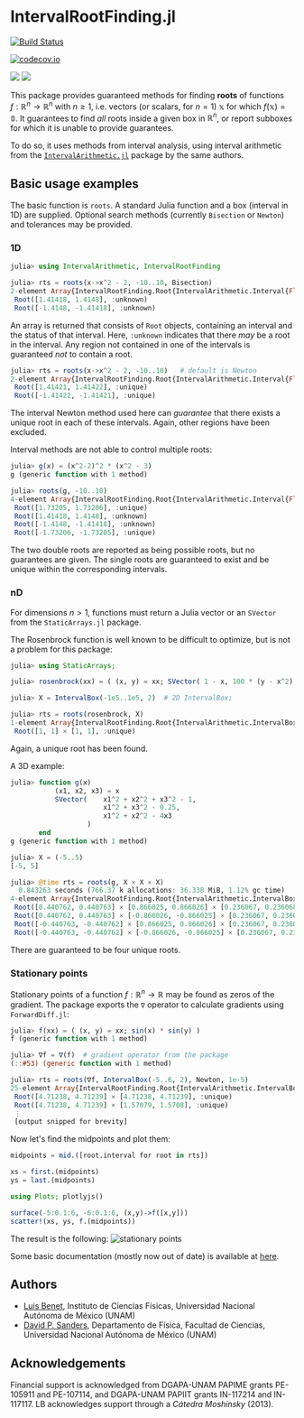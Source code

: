# IntervalRootFinding.jl

[![Build Status](https://travis-ci.org/JuliaIntervals/IntervalRootFinding.jl.svg?branch=master)](https://travis-ci.org/JuliaIntervals/IntervalRootFinding.jl)

[![codecov.io](http://codecov.io/github/JuliaIntervals/IntervalRootFinding/coverage.svg?branch=master)](http://codecov.io/github/JuliaIntervals/IntervalRootFinding.jl?branch=master)

[![](https://img.shields.io/badge/docs-stable-blue.svg)](https://JuliaIntervals.github.io/IntervalRootFinding.jl/stable)
[![](https://img.shields.io/badge/docs-latest-blue.svg)](https://JuliaIntervals.github.io/IntervalRootFinding.jl/latest)

This package provides guaranteed methods for finding **roots** of functions $f: \mathbb{R}^n \to \mathbb{R}^n$ with $n \ge 1$, i.e. vectors (or scalars, for $n=1$) $\mathbb{x}$ for which $f(\mathbb{x}) = \mathbb{0}$. It guarantees to find *all* roots inside a given box in $\mathbb{R}^n$, or report subboxes for which it is unable to provide guarantees.

To do so, it uses methods from interval analysis, using interval arithmetic from the [`IntervalArithmetic.jl`](https://github.com/JuliaIntervals/IntervalArithmetic.jl) package by the same authors.


## Basic usage examples

The basic function is `roots`. A standard Julia function and a box (interval in 1D) are supplied. Optional search methods (currently `Bisection` or `Newton`) and tolerances may be provided.

### 1D

```jl
julia> using IntervalArithmetic, IntervalRootFinding

julia> rts = roots(x->x^2 - 2, -10..10, Bisection)
2-element Array{IntervalRootFinding.Root{IntervalArithmetic.Interval{Float64}},1}:
 Root([1.41418, 1.4148], :unknown)
 Root([-1.4148, -1.41418], :unknown)
```
An array is returned that consists of `Root` objects, containing an interval and the status of that interval. Here, `:unknown` indicates that there *may* be a root in the interval. Any region not contained in one of the intervals is guaranteed *not* to contain a root.

```jl
julia> rts = roots(x->x^2 - 2, -10..10)   # default is Newton
2-element Array{IntervalRootFinding.Root{IntervalArithmetic.Interval{Float64}},1}:
 Root([1.41421, 1.41422], :unique)
 Root([-1.41422, -1.41421], :unique)
```

The interval Newton method used here can *guarantee* that there exists a unique root in each of these intervals. Again, other regions have been excluded.

Interval methods are not able to control multiple roots:

```jl
julia> g(x) = (x^2-2)^2 * (x^2 - 3)
g (generic function with 1 method)

julia> roots(g, -10..10)
4-element Array{IntervalRootFinding.Root{IntervalArithmetic.Interval{Float64}},1}:
 Root([1.73205, 1.73206], :unique)
 Root([1.41418, 1.4148], :unknown)
 Root([-1.4148, -1.41418], :unknown)
 Root([-1.73206, -1.73205], :unique)
 ```

 The two double roots are reported as being possible roots, but no guarantees are given. The single roots are guaranteed to exist and be unique within the corresponding intervals.


### nD

For dimensions $n>1$, functions must return a Julia vector or an `SVector` from the `StaticArrays.jl` package.

The Rosenbrock function is well known to be difficult to optimize, but is not a problem for this package:

```jl
julia> using StaticArrays;

julia> rosenbrock(xx) = ( (x, y) = xx; SVector( 1 - x, 100 * (y - x^2) ) );

julia> X = IntervalBox(-1e5..1e5, 2)  # 2D IntervalBox;

julia> rts = roots(rosenbrock, X)
1-element Array{IntervalRootFinding.Root{IntervalArithmetic.IntervalBox{2,Float64}},1}:
 Root([1, 1] × [1, 1], :unique)
 ```

 Again, a unique root has been found.


A 3D example:
```jl
julia> function g(x)
           (x1, x2, x3) = x
           SVector(    x1^2 + x2^2 + x3^2 - 1,
                       x1^2 + x3^2 - 0.25,
                       x1^2 + x2^2 - 4x3
                   )
       end
g (generic function with 1 method)

julia> X = (-5..5)
[-5, 5]

julia> @time rts = roots(g, X × X × X)
  0.843263 seconds (766.37 k allocations: 36.338 MiB, 1.12% gc time)
4-element Array{IntervalRootFinding.Root{IntervalArithmetic.IntervalBox{3,Float64}},1}:
 Root([0.440762, 0.440763] × [0.866025, 0.866026] × [0.236067, 0.236068], :unique)
 Root([0.440762, 0.440763] × [-0.866026, -0.866025] × [0.236067, 0.236068], :unique)
 Root([-0.440763, -0.440762] × [0.866025, 0.866026] × [0.236067, 0.236068], :unique)
 Root([-0.440763, -0.440762] × [-0.866026, -0.866025] × [0.236067, 0.236068], :unique)
 ```

 There are guaranteed to be four unique roots.

### Stationary points

Stationary points of a function $f:\mathbb{R}^n \to \mathbb{R}$ may be found as zeros of the gradient.
The package exports the `∇` operator to calculate gradients using `ForwardDiff.jl`:

```jl
julia> f(xx) = ( (x, y) = xx; sin(x) * sin(y) )
f (generic function with 1 method)

julia> ∇f = ∇(f)  # gradient operator from the package
(::#53) (generic function with 1 method)

julia> rts = roots(∇f, IntervalBox(-5..6, 2), Newton, 1e-5)
25-element Array{IntervalRootFinding.Root{IntervalArithmetic.IntervalBox{2,Float64}},1}:
 Root([4.71238, 4.71239] × [4.71238, 4.71239], :unique)
 Root([4.71238, 4.71239] × [1.57079, 1.5708], :unique)
 ⋮
 [output snipped for brevity]
```

Now let's find the midpoints and plot them:

```jl
midpoints = mid.([root.interval for root in rts])

xs = first.(midpoints)
ys = last.(midpoints)

using Plots; plotlyjs()

surface(-5:0.1:6, -6:0.1:6, (x,y)->f([x,y]))
scatter!(xs, ys, f.(midpoints))
```
The result is the following:
![stationary points](stationary_points.png)



Some basic documentation (mostly now out of date) is available at [here](https://juliaintervals.github.io/IntervalRootFinding.jl/latest/).

## Authors
- [Luis Benet](http://www.cicc.unam.mx/~benet/), Instituto de Ciencias Físicas,
Universidad Nacional Autónoma de México (UNAM)
- [David P. Sanders](http://sistemas.fciencias.unam.mx/~dsanders),
Departamento de Física, Facultad de Ciencias, Universidad Nacional Autónoma de México (UNAM)

## Acknowledgements ##

Financial support is acknowledged from DGAPA-UNAM PAPIME grants PE-105911 and PE-107114, and DGAPA-UNAM PAPIIT grants IN-117214 and IN-117117. LB acknowledges support through a *Cátedra Moshinsky* (2013).
